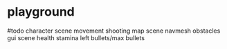 # playground

#todo
character scene
	movement
	shooting
map scene
	navmesh
	obstacles
gui scene
	health
	stamina
	left bullets/max bullets
